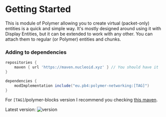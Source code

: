 # Getting Started

This is module of Polymer allowing you to create virtual (packet-only) entities
is a quick and simple way. It's mostly designed around using it with Display Entities,
but it can be extended to work with any other. You can attach them to regular (or Polymer)
entities and chunks.
### Adding to dependencies
```groovy
repositories {
    maven { url 'https://maven.nucleoid.xyz' } // You should have it
}

dependencies {
    modImplementation include("eu.pb4:polymer-networking:[TAG]")
}
```

For `[TAG]`/polymer-blocks version I recommend you checking [this maven](https://maven.nucleoid.xyz/eu/pb4/polymer-networking/).

Latest version: ![version](https://img.shields.io/maven-metadata/v?color=%23579B67&label=&metadataUrl=https://maven.nucleoid.xyz/eu/pb4/polymer-networking/maven-metadata.xml)